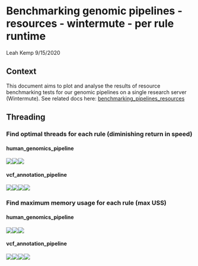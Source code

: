 Benchmarking genomic pipelines - resources - wintermute - per rule
runtime
================
Leah Kemp
9/15/2020

## Context

This document aims to plot and analyse the results of resource
benchmarking tests for our genomic pipelines on a single research server
(Wintermute). See related docs here:
[benchmarking\_pipelines\_resources](../benchmarking_pipeline_resources_wintermute_per_rule_runtime.md)

## Threading

### Find optimal threads for each rule (diminishing return in speed)

#### human\_genomics\_pipeline

![](resource_benchmarking_files/figure-gfm/unnamed-chunk-3-1.png)<!-- -->![](resource_benchmarking_files/figure-gfm/unnamed-chunk-3-2.png)<!-- -->![](resource_benchmarking_files/figure-gfm/unnamed-chunk-3-3.png)<!-- -->

#### vcf\_annotation\_pipeline

![](resource_benchmarking_files/figure-gfm/unnamed-chunk-4-1.png)<!-- -->![](resource_benchmarking_files/figure-gfm/unnamed-chunk-4-2.png)<!-- -->![](resource_benchmarking_files/figure-gfm/unnamed-chunk-4-3.png)<!-- -->![](resource_benchmarking_files/figure-gfm/unnamed-chunk-4-4.png)<!-- -->

### Find maximum memory usage for each rule (max USS)

#### human\_genomics\_pipeline

![](resource_benchmarking_files/figure-gfm/unnamed-chunk-6-1.png)<!-- -->![](resource_benchmarking_files/figure-gfm/unnamed-chunk-6-2.png)<!-- -->![](resource_benchmarking_files/figure-gfm/unnamed-chunk-6-3.png)<!-- -->

#### vcf\_annotation\_pipeline

![](resource_benchmarking_files/figure-gfm/unnamed-chunk-7-1.png)<!-- -->![](resource_benchmarking_files/figure-gfm/unnamed-chunk-7-2.png)<!-- -->![](resource_benchmarking_files/figure-gfm/unnamed-chunk-7-3.png)<!-- -->![](resource_benchmarking_files/figure-gfm/unnamed-chunk-7-4.png)<!-- -->
